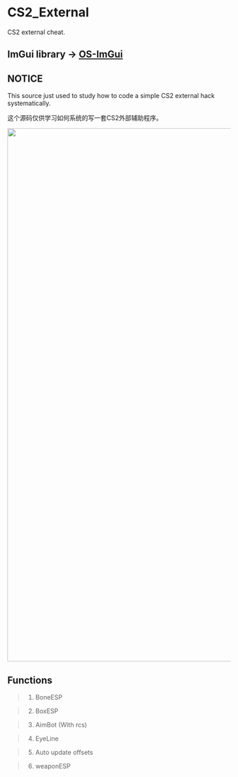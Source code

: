 # CS2_External
CS2 external cheat.

## ImGui library -> [OS-ImGui](https://github.com/TKazer/OS-ImGui)

## NOTICE

This source just used to study how to code a simple CS2 external hack systematically.

这个源码仅供学习如何系统的写一套CS2外部辅助程序。

<img src="https://github.com/TKazer/CS2_External/blob/master/Image2.png" width="1200" />

## Functions

> 1. BoneESP

> 2. BoxESP

> 3. AimBot (With rcs)

> 4. EyeLine

> 5. Auto update offsets

> 6. weaponESP

